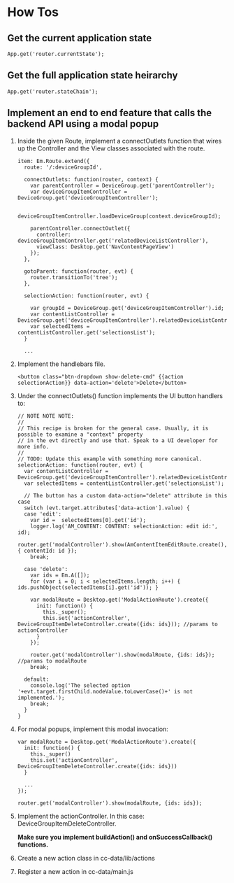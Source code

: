 How Tos
=======

Get the current application state
---------------------------------

    App.get('router.currentState');

Get the full application state heirarchy
----------------------------------------

    App.get('router.stateChain');

Implement an end to end feature that calls the backend API using a modal popup
------------------------------------------------------------------------------

1. Inside the given Route, implement a connectOutlets function that wires up the Controller and the View classes associated with the route.

       item: Em.Route.extend({
         route: '/:deviceGroupId',

         connectOutlets: function(router, context) {
           var parentController = DeviceGroup.get('parentController');
           var deviceGroupItemController = DeviceGroup.get('deviceGroupItemController');

           deviceGroupItemController.loadDeviceGroup(context.deviceGroupId);

           parentController.connectOutlet({
             controller: deviceGroupItemController.get('relatedDeviceListController'),
             viewClass: Desktop.get('NavContentPageView')
           });
         },

         gotoParent: function(router, evt) {
           router.transitionTo('tree');
         },

         selectionAction: function(router, evt) {

           var groupId = DeviceGroup.get('deviceGroupItemController').id;
           var contentListController = DeviceGroup.get('deviceGroupItemController').relatedDeviceListController;
           var selectedItems = contentListController.get('selectionsList');
         }
        
         ...

2. Implement the handlebars file.

       <button class="btn-dropdown show-delete-cmd" {{action selectionAction}} data-action='delete'>Delete</button>

3. Under the connectOutlets() function implements the UI button handlers to: 
  
       // NOTE NOTE NOTE:
       //
       // This recipe is broken for the general case. Usually, it is possible to examine a "context" property
       // in the evt directly and use that. Speak to a UI developer for more info.
       //
       // TODO: Update this example with something more canonical.
       selectionAction: function(router, evt) {
         var contentListController = DeviceGroup.get('deviceGroupItemController').relatedDeviceListController;
         var selectedItems = contentListController.get('selectionsList');

         // The button has a custom data-action="delete" attribute in this case
         switch (evt.target.attributes['data-action'].value) {
         case 'edit':
           var id =  selectedItems[0].get('id');
           logger.log('AM_CONTENT: CONTENT: selectionAction: edit id:', id);
           router.get('modalController').show(AmContentItemEditRoute.create(), { contentId: id });
           break;

         case 'delete':
           var ids = Em.A([]);
           for (var i = 0; i < selectedItems.length; i++) { ids.pushObject(selectedItems[i].get('id')); }

           var modalRoute = Desktop.get('ModalActionRoute').create({
             init: function() {
               this._super();
               this.set('actionController', DeviceGroupItemDeleteController.create({ids: ids})); //params to actionController
             }
           });

           router.get('modalController').show(modalRoute, {ids: ids}); //params to modalRoute
           break;

         default:
           console.log('The selected option '+evt.target.firstChild.nodeValue.toLowerCase()+' is not implemented.');
           break;
         }
       }  

4. For modal popups, implement this modal invocation:

       var modalRoute = Desktop.get('ModalActionRoute').create({
         init: function() {
           this._super()
           this.set('actionController', DeviceGroupItemDeleteController.create({ids: ids}))
         }
      
         ...
       });

       router.get('modalController').show(modalRoute, {ids: ids});

5. Implement the actionController. In this case: DeviceGroupItemDeleteController.

   **Make sure you implement buildAction() and onSuccessCallback() functions.**

6. Create a new action class in cc-data/lib/actions
7. Register a new action in cc-data/main.js
